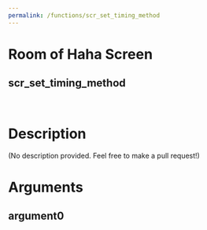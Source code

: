 ```yaml
---
permalink: /functions/scr_set_timing_method
---
```

# Room of Haha Screen  
## scr_set_timing_method  
&nbsp;  
# Description  
(No description provided. Feel free to make a pull request!) 
&nbsp;  
# Arguments
## argument0

&nbsp;  


